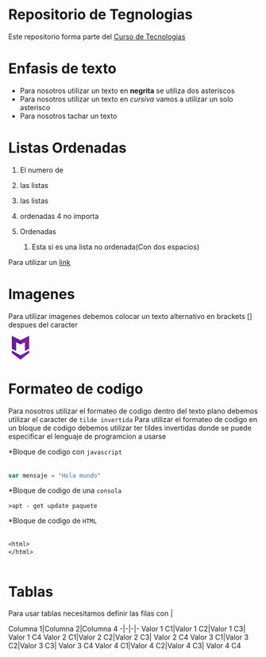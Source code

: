 # Repositorio de Tegnologias

Este repositorio forma parte del [Curso de Tecnologias](https://github.com/adrianeguez/Tec_Web_Js_2016_B)


# Enfasis de texto

* Para nosotros utilizar un texto en **negrita** se utiliza dos asteriscos
* Para nosotros utilizar un texto en *cursiva* vamos a utilizar un solo asterisco
* Para nosotros tachar un texto

# Listas Ordenadas

1. El numero de 
2. las listas
2. las listas
1. ordenadas 
4 no importa

1. Ordenadas
   1. Esta si es una lista no ordenada(Con dos espacios)
   
Para utilizar un [link](https://github.com/adrianeguez/Tec_Web_Js_2016_B)

# Imagenes
Para utilizar imagenes debemos colocar un texto alternativo en brackets [] despues del caracter

![Imagen de Js color amarillo](https://github.com/adam-p/markdown-here/raw/master/src/common/images/icon48.png "Logo Title Text 1")

# Formateo de codigo
Para nosotros utilizar el formateo de codigo dentro del texto plano debemos utilizar el caracter de `tilde invertida`
Para utilizar el formateo de codigo en un bloque de codigo debemos utilizar ter tildes invertidas donde se puede especificar el lenguaje de programcion a usarse 

*Bloque de codigo con `javascript`
````Javascript

var mensaje = "Hola mundo"

```` 
*Bloque de codigo de una `consola`

```
>apt - get update paquete

```

*Bloque de codigo de `HTML`

```

<html>
</html>


```

# Tablas

Para usar tablas necesitamos definir las filas con | 

Columna 1|Columna 2|Columna 4
-|-|-|-
Valor 1 C1|Valor 1 C2|Valor 1 C3| Valor 1 C4
Valor 2 C1|Valor 2 C2|Valor 2 C3| Valor 2 C4
Valor 3 C1|Valor 3 C2|Valor 3 C3| Valor 3 C4
Valor 4 C1|Valor 4 C2|Valor 4 C3| Valor 4 C4
